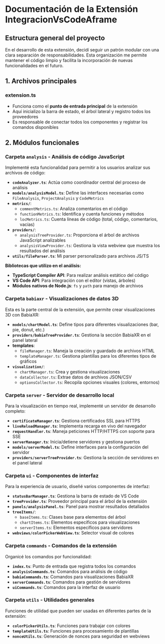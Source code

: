 # Documentación de la Extensión IntegracionVsCodeAframe

## Estructura general del proyecto

En el desarrollo de esta extensión, decidí seguir un patrón modular con una clara separación de responsabilidades. Esta organización me permite mantener el código limpio y facilita la incorporación de nuevas funcionalidades en el futuro.

## 1. Archivos principales

### extension.ts
- Funciona como el **punto de entrada principal** de la extensión
- Aquí inicializo la barra de estado, el árbol lateral y registro todos los proveedores
- Es responsable de conectar todos los componentes y registrar los comandos disponibles

## 2. Módulos funcionales

### Carpeta `analysis` - Análisis de código JavaScript

Implementé esta funcionalidad para permitir a los usuarios analizar sus archivos de código:

- **`codeAnalyzer.ts`**: Actúa como coordinador central del proceso de análisis
- **`models/analysisModel.ts`**: Define las interfaces necesarias como `FileAnalysis`, `ProjectAnalysis` y `CodeMetrics`
- **`metrics/`**:
  - `commentMetrics.ts`: Analiza comentarios en el código
  - `functionMetrics.ts`: Identifica y cuenta funciones y métodos
  - `locMetrics.ts`: Cuenta líneas de código (total, código, comentarios, vacías)
- **`providers/`**:
  - `analysisTreeProvider.ts`: Proporciona el árbol de archivos JavaScript analizables
  - `analysisViewProvider.ts`: Gestiona la vista webview que muestra los resultados del análisis
- **`utils/fileParser.ts`**: Mi parser personalizado para archivos JS/TS

**Bibliotecas que utilizo en el análisis:**
- **TypeScript Compiler API**: Para realizar análisis estático del código
- **VS Code API**: Para integración con el editor (vistas, árboles)
- **Módulos nativos de Node.js**: `fs` y `path` para manejo de archivos

### Carpeta `babiaxr` - Visualizaciones de datos 3D

Esta es la parte central de la extensión, que permite crear visualizaciones 3D con BabiaXR:

- **`models/chartModel.ts`**: Define tipos para diferentes visualizaciones (bar, pie, donut, etc.)
- **`providers/babiaTreeProvider.ts`**: Gestiona la sección BabiaXR en el panel lateral
- **templates**:
  - `fileManager.ts`: Maneja la creación y guardado de archivos HTML
  - `templateManager.ts`: Gestiona plantillas para los diferentes tipos de gráficos
- **`visualization/`**:
  - `chartManager.ts`: Crea y gestiona visualizaciones
  - `dataCollector.ts`: Extrae datos de archivos JSON/CSV
  - `optionsCollector.ts`: Recopila opciones visuales (colores, entornos)

### Carpeta `server` - Servidor de desarrollo local

Para la visualización en tiempo real, implementé un servidor de desarrollo completo:

- **`certificateManager.ts`**: Gestiona certificados SSL para HTTPS
- **`liveReloadManager.ts`**: Implementa recarga en vivo del navegador
- **`requestHandler.ts`**: Maneja peticiones HTTP/HTTPS con soporte para SSE
- **`serverManager.ts`**: Inicia/detiene servidores y gestiona puertos
- **`models/serverModel.ts`**: Define interfaces para la configuración del servidor
- **`providers/serverTreeProvider.ts`**: Gestiona la sección de servidores en el panel lateral

### Carpeta `ui` - Componentes de interfaz

Para la experiencia de usuario, diseñé varios componentes de interfaz:

- **`statusBarManager.ts`**: Gestiona la barra de estado de VS Code
- **`treeProvider.ts`**: Proveedor principal para el árbol de la extensión
- **`panels/analysisPanel.ts`**: Panel para mostrar resultados detallados
- **`treeItems/`**:
  - `baseItems.ts`: Clases base para elementos del árbol
  - `chartItems.ts`: Elementos específicos para visualizaciones
  - `serverItems.ts`: Elementos específicos para servidores
- **`webviews/colorPickerWebView.ts`**: Selector visual de colores

### Carpeta `commands` - Comandos de la extensión

Organicé los comandos por funcionalidad:

- **`index.ts`**: Punto de entrada que registra todos los comandos
- **`analysisCommands.ts`**: Comandos para análisis de código
- **`babiaCommands.ts`**: Comandos para visualizaciones BabiaXR
- **`serverCommands.ts`**: Comandos para gestión de servidores
- **`uiCommands.ts`**: Comandos para la interfaz de usuario

### Carpeta `utils` - Utilidades generales

Funciones de utilidad que pueden ser usadas en diferentes partes de la extensión:

- **`colorPickerUtils.ts`**: Funciones para trabajar con colores
- **`templateUtils.ts`**: Funciones para procesamiento de plantillas
- **`nonceUtils.ts`**: Generación de nonces para seguridad en webviews

